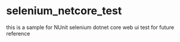 # selenium_netcore_test
this is a sample for NUnit selenium dotnet core web ui test for future reference
